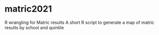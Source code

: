 # matric2021
R wrangling for Matric results
A short R script to generate a map of matric results by school and quintile
